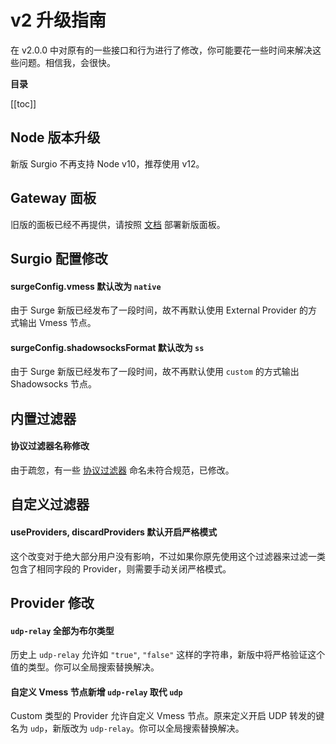 # v2 升级指南

在 v2.0.0 中对原有的一些接口和行为进行了修改，你可能要花一些时间来解决这些问题。相信我，会很快。

**目录**

[[toc]]

## Node 版本升级

新版 Surgio 不再支持 Node v10，推荐使用 v12。

## Gateway 面板

旧版的面板已经不再提供，请按照 [文档](/guide/advance/api-gateway.md) 部署新版面板。

## Surgio 配置修改

#### surgeConfig.vmess 默认改为 `native`

由于 Surge 新版已经发布了一段时间，故不再默认使用 External Provider 的方式输出 Vmess 节点。

#### surgeConfig.shadowsocksFormat 默认改为 `ss`

由于 Surge 新版已经发布了一段时间，故不再默认使用 `custom` 的方式输出 Shadowsocks 节点。

## 内置过滤器

#### 协议过滤器名称修改

由于疏忽，有一些 [协议过滤器](/guide/custom-template.md#协议过滤器) 命名未符合规范，已修改。

## 自定义过滤器

#### useProviders, discardProviders 默认开启严格模式

这个改变对于绝大部分用户没有影响，不过如果你原先使用这个过滤器来过滤一类包含了相同字段的 Provider，则需要手动关闭严格模式。

## Provider 修改

#### `udp-relay` 全部为布尔类型

历史上 `udp-relay` 允许如 `"true"`, `"false"` 这样的字符串，新版中将严格验证这个值的类型。你可以全局搜索替换解决。

#### 自定义 Vmess 节点新增 `udp-relay` 取代 `udp`

Custom 类型的 Provider 允许自定义 Vmess 节点。原来定义开启 UDP 转发的键名为 `udp`，新版改为 `udp-relay`。你可以全局搜索替换解决。
